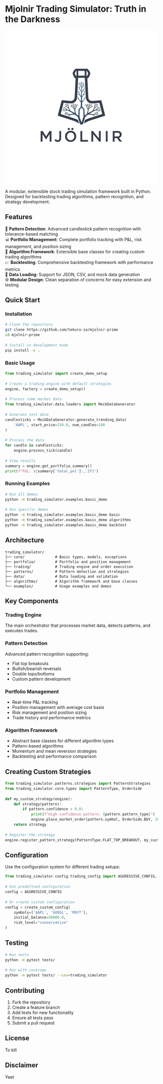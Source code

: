 # Mjolnir Trading Simulator: Truth in the Darkness

![Alt text](mjolnir.png)

A modular, extensible stock trading simulation framework built in Python. Designed for backtesting trading algorithms, pattern recognition, and strategy development.

## Features

🚀 **Pattern Detection**: Advanced candlestick pattern recognition with tolerance-based matching  
📊 **Portfolio Management**: Complete portfolio tracking with P&L, risk management, and position sizing  
🤖 **Algorithm Framework**: Extensible base classes for creating custom trading algorithms  
📈 **Backtesting**: Comprehensive backtesting framework with performance metrics  
📁 **Data Loading**: Support for JSON, CSV, and mock data generation  
⚙️ **Modular Design**: Clean separation of concerns for easy extension and testing  

## Quick Start

### Installation

```bash
# Clone the repository
git clone https://github.com/tekuro-io/mjolnir-prime
cd mjolnir-prime

# Install in development mode
pip install -e .
```

### Basic Usage

```python
from trading_simulator import create_demo_setup

# Create a trading engine with default strategies
engine, factory = create_demo_setup()

# Process some market data
from trading_simulator.data.loaders import MockDataGenerator

# Generate test data
candlesticks = MockDataGenerator.generate_trending_data(
    'AAPL', start_price=150.0, num_candles=100
)

# Process the data
for candle in candlesticks:
    engine.process_tick(candle)

# View results
summary = engine.get_portfolio_summary()
print(f"P&L: ${summary['total_pnl']:,.2f}")
```

### Running Examples

```bash
# Run all demos
python -m trading_simulator.examples.basic_demo

# Run specific demos
python -m trading_simulator.examples.basic_demo basic
python -m trading_simulator.examples.basic_demo algorithms
python -m trading_simulator.examples.basic_demo backtest
```

## Architecture

```
trading_simulator/
├── core/              # Basic types, models, exceptions
├── portfolio/         # Portfolio and position management
├── trading/           # Trading engine and order execution
├── patterns/          # Pattern detection and strategies
├── data/              # Data loading and validation
├── algorithms/        # Algorithm framework and base classes
└── examples/          # Usage examples and demos
```

## Key Components

### Trading Engine
The main orchestrator that processes market data, detects patterns, and executes trades.

### Pattern Detection
Advanced pattern recognition supporting:
- Flat top breakouts
- Bullish/bearish reversals
- Double tops/bottoms
- Custom pattern development

### Portfolio Management
- Real-time P&L tracking
- Position management with average cost basis
- Risk management and position sizing
- Trade history and performance metrics

### Algorithm Framework
- Abstract base classes for different algorithm types
- Pattern-based algorithms
- Momentum and mean reversion strategies
- Backtesting and performance comparison

## Creating Custom Strategies

```python
from trading_simulator.patterns.strategies import PatternStrategies
from trading_simulator.core.types import PatternType, OrderSide

def my_custom_strategy(engine):
    def strategy(pattern):
        if pattern.confidence > 0.8:
            print(f"High confidence pattern: {pattern.pattern_type}")
            engine.place_market_order(pattern.symbol, OrderSide.BUY, 100)
    return strategy

# Register the strategy
engine.register_pattern_strategy(PatternType.FLAT_TOP_BREAKOUT, my_custom_strategy(engine))
```

## Configuration

Use the configuration system for different trading setups:

```python
from trading_simulator.config.trading_config import AGGRESSIVE_CONFIG, create_custom_config

# Use predefined configuration
config = AGGRESSIVE_CONFIG

# Or create custom configuration
config = create_custom_config(
    symbols=['AAPL', 'GOOGL', 'MSFT'],
    initial_balance=50000.0,
    risk_level="conservative"
)
```

## Testing

```bash
# Run tests
python -m pytest tests/

# Run with coverage
python -m pytest tests/ --cov=trading_simulator
```

## Contributing

1. Fork the repository
2. Create a feature branch
3. Add tests for new functionality
4. Ensure all tests pass
5. Submit a pull request

## License

To kill

## Disclaimer

Yeet